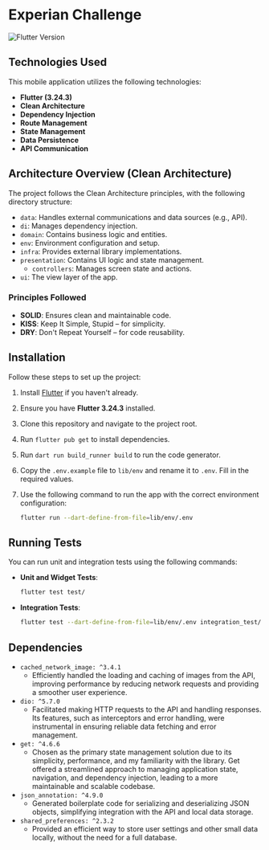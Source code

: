 # Experian Challenge

![Flutter Version](https://badgen.net/badge/Flutter/3.24.3)

## Technologies Used

This mobile application utilizes the following technologies:

- **Flutter (3.24.3)**
- **Clean Architecture**
- **Dependency Injection**
- **Route Management**
- **State Management**
- **Data Persistence**
- **API Communication**

## Architecture Overview (Clean Architecture)

The project follows the Clean Architecture principles, with the following directory structure:

- `data`: Handles external communications and data sources (e.g., API).
- `di`: Manages dependency injection.
- `domain`: Contains business logic and entities.
- `env`: Environment configuration and setup.
- `infra`: Provides external library implementations.
- `presentation`: Contains UI logic and state management.
  - `controllers`: Manages screen state and actions.
- `ui`: The view layer of the app.

### Principles Followed

- **SOLID**: Ensures clean and maintainable code.
- **KISS**: Keep It Simple, Stupid – for simplicity.
- **DRY**: Don't Repeat Yourself – for code reusability.

## Installation

Follow these steps to set up the project:

1. Install [Flutter](https://flutter.dev/docs/get-started/install) if you haven't already.
2. Ensure you have **Flutter 3.24.3** installed.
3. Clone this repository and navigate to the project root.
4. Run `flutter pub get` to install dependencies.
5. Run `dart run build_runner build` to run the code generator.
6. Copy the `.env.example` file to `lib/env` and rename it to `.env`. Fill in the required values.
7. Use the following command to run the app with the correct environment configuration:

   ```bash
   flutter run --dart-define-from-file=lib/env/.env
   ```

## Running Tests

You can run unit and integration tests using the following commands:

- **Unit and Widget Tests**:

  ```bash
  flutter test test/
  ```

- **Integration Tests**:
  ```bash
  flutter test --dart-define-from-file=lib/env/.env integration_test/
  ```

## Dependencies

- `cached_network_image: ^3.4.1`
  - Efficiently handled the loading and caching of images from the API, improving performance by reducing network requests and providing a smoother user experience.
- `dio: ^5.7.0`
  - Facilitated making HTTP requests to the API and handling responses. Its features, such as interceptors and error handling, were instrumental in ensuring reliable data fetching and error management.
- `get: ^4.6.6`
  - Chosen as the primary state management solution due to its simplicity, performance, and my familiarity with the library. Get offered a streamlined approach to managing application state, navigation, and dependency injection, leading to a more maintainable and scalable codebase.
- `json_annotation: ^4.9.0`
  - Generated boilerplate code for serializing and deserializing JSON objects, simplifying integration with the API and local data storage.
- `shared_preferences: ^2.3.2`
  - Provided an efficient way to store user settings and other small data locally, without the need for a full database.
